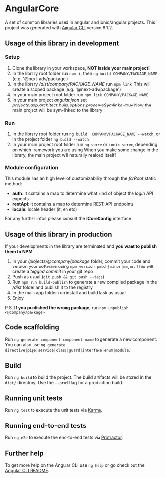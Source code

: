 # AngularCore

A set of common libraries used in angular and ionic/angular projects.
This project was generated with [Angular CLI](https://github.com/angular/angular-cli) version 8.1.2.

## Usage of this library in development

### Setup

1. Clone the library in your workspace, **NOT inside your main project!**
2. In the library root folder run `npm i`, then `ng build COMPANY/PACKAGE_NAME` (e.g. '@next-adv/package')
3. In the library */dist/company/PACKAGE_NAME* run `npm link`. This will create a scoped package (e.g. '@next-adv/package')
4. In your main project root folder run `npm link COMPANY/PACKAGE_NAME`
5. In your main project *angular.json* set *projects.app.architect.build.options.preserveSymlinks=true*
Now the main project will be sym-linked to the library

### Run

1. In the library root folder run `ng build  COMPANY/PACKAGE_NAME --watch`, or in the project folder `ng build --watch`
2. In your main project root folder run `ng serve` or `ionic serve`, depending on which framework you are using
When you make some change in the library, the main project will naturally reaload itself!

### Module configuration

This module has an high level of customizability through the *forRoot* static method:

* **auth**: it contains a map to determine what kind of object the *login* API expects
* **restApi**: it contains a map to determine REST-API endpoints
* **locale**: locale header (it, en etc)

For any further infos please consult the **ICoreConfig** interface

## Usage of this library in production

If your developments in the library are terminated and **you want to publish them to NPM**

1. In your */projects/@company/package* folder, commit your code and version your software using `npm version patch|minor|major`. This will create a *tagged commit* in your git repo
2. Push as usual (`git push && git push --tags`)
3. Run `npm run build-publish` to generate a new compiled package in the */dist* folder and publish it to the registry
4. In the main app folder run install and build task as usual
5. Enjoy

P.S. **If you published the wrong package**, run `npm unpublish <@company/package>`

## Code scaffolding

Run `ng generate component component-name` to generate a new component. You can also use `ng generate directive|pipe|service|class|guard|interface|enum|module`.

## Build

Run `ng build` to build the project. The build artifacts will be stored in the `dist/` directory. Use the `--prod` flag for a production build.

## Running unit tests

Run `ng test` to execute the unit tests via [Karma](https://karma-runner.github.io).

## Running end-to-end tests

Run `ng e2e` to execute the end-to-end tests via [Protractor](http://www.protractortest.org/).

## Further help

To get more help on the Angular CLI use `ng help` or go check out the [Angular CLI README](https://github.com/angular/angular-cli/blob/master/README.md).
